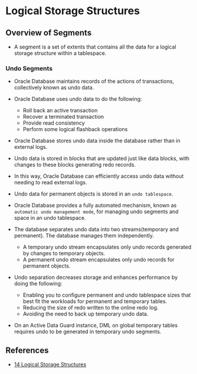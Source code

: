 # Logical Storage Structures

## Overview of Segments

* A segment is a set of extents that contains all the data for a logical storage structure within a tablespace.

### Undo Segments

* Oracle Database maintains records of the actions of transactions, collectively known as undo data.
* Oracle Database uses undo data to do the following:
    * Roll back an active transaction
    * Recover a terminated transaction
    * Provide read consistency
    * Perform some logical flashback operations

* Oracle Database stores undo data inside the database rather than in external logs.
* Undo data is stored in blocks that are updated just like data blocks, with changes to these blocks generating redo
  records.
* In this way, Oracle Database can efficiently access undo data without needing to read external logs.

* Undo data for permanent objects is stored in an `undo tablespace`.
* Oracle Database provides a fully automated mechanism, known as `automatic undo management mode`, for managing undo
  segments and space in an undo tablespace.

* The database separates undo data into two streams(temporary and permanent). The database manages them independently.
    * A temporary undo stream encapsulates only undo records generated by changes to temporary objects.
    * A permanent undo stream encapsulates only undo records for permanent objects.

* Undo separation decreases storage and enhances performance by doing the following:
    * Enabling you to configure permanent and undo tablespace sizes that best fit the workloads for permanent and
      temporary tables.
    * Reducing the size of redo written to the online redo log.
    * Avoiding the need to back up temporary undo data.

* On an Active Data Guard instance, DML on global temporary tables requires undo to be generated in temporary undo
  segments.

## References

* [14 Logical Storage Structures](https://docs.oracle.com/en/database/oracle/oracle-database/21/cncpt/logical-storage-structures.html#GUID-13CE5EDA-8C66-4CA0-87B5-4069215A368D)